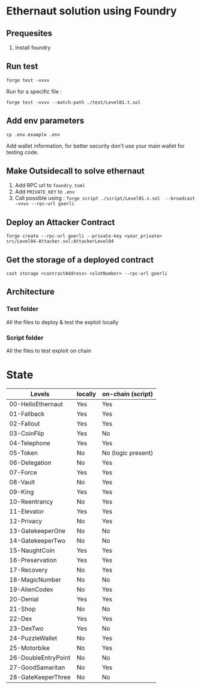# Ethernaut solution using Foundry

## Prequesites

1. Install foundry

## Run test

`forge test -vvvv`

Run for a specific file :

`forge test -vvvv --match-path ./test/Level01.t.sol `

## Add env parameters

`cp .env.example .env`

Add wallet information, for better security don't use your main wallet for testing code.

## Make Outsidecall to solve ethernaut

1. Add RPC url to `foundry.toml`
2. Add `PRIVATE_KEY` to `.env`
3. Call possible using : `forge script ./script/Level01.s.sol  --broadcast -vvvv --rpc-url goerli `

## Deploy an Attacker Contract

`forge create --rpc-url goerli --private-key <your_private> src/Level04-Attacker.sol:AttackerLevel04`

## Get the storage of a deployed contract

`cast storage <contractAddress> <slotNumber> --rpc-url goerli`

## Architecture

### Test folder

All the files to deploy & test the exploit locally

### Script folder

All the files to test exploit on chain

# State

| Levels              | locally | on-chain (script)  |
| ------------------- | ------- | ------------------ |
| 00-HelloEthernaut   | Yes     | Yes                |
| 01-Fallback         | Yes     | Yes                |
| 02-Fallout          | Yes     | Yes                |
| 03-CoinFlip         | Yes     | No                 |
| 04-Telephone        | Yes     | Yes                |
| 05-Token            | No      | No (logic present) |
| 06-Delegation       | No      | Yes                |
| 07-Force            | Yes     | Yes                |
| 08-Vault            | No      | Yes                |
| 09-King             | Yes     | Yes                |
| 10-Reentrancy       | No      | Yes                |
| 11-Elevator         | Yes     | Yes                |
| 12-Privacy          | No      | Yes                |
| 13-GatekeeperOne    | No      | No                 |
| 14-GatekeeperTwo    | No      | No                 |
| 15-NaughtCoin       | Yes     | Yes                |
| 16-Preservation     | Yes     | Yes                |
| 17-Recovery         | No      | Yes                |
| 18-MagicNumber      | No      | No                 |
| 19-AlienCodex       | No      | Yes                |
| 20-Denial           | Yes     | Yes                |
| 21-Shop             | No      | No                 |
| 22-Dex              | Yes     | Yes                |
| 23-DexTwo           | Yes     | No                 |
| 24-PuzzleWallet     | No      | Yes                |
| 25-Motorbike        | No      | Yes                |
| 26-DoubleEntryPoint | No      | No                 |
| 27-GoodSamaritan    | No      | Yes                |
| 28-GateKeeperThree  | No      | No                 |
